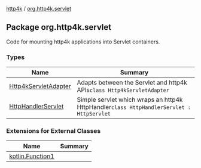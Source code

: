 [http4k](../index.md) / [org.http4k.servlet](./index.md)

## Package org.http4k.servlet

Code for mounting http4k applications into Servlet containers.

### Types

| Name | Summary |
|---|---|
| [Http4kServletAdapter](-http4k-servlet-adapter/index.md) | Adapts between the Servlet and http4k APIs`class Http4kServletAdapter` |
| [HttpHandlerServlet](-http-handler-servlet/index.md) | Simple servlet which wraps an http4k HttpHandler`class HttpHandlerServlet : HttpServlet` |

### Extensions for External Classes

| Name | Summary |
|---|---|
| [kotlin.Function1](kotlin.-function1/index.md) |  |
